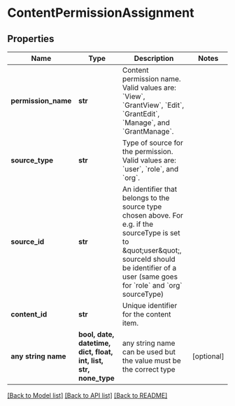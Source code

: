 # ContentPermissionAssignment


## Properties
Name | Type | Description | Notes
------------ | ------------- | ------------- | -------------
**permission_name** | **str** | Content permission name. Valid values are: &#x60;View&#x60;, &#x60;GrantView&#x60;, &#x60;Edit&#x60;, &#x60;GrantEdit&#x60;, &#x60;Manage&#x60;, and &#x60;GrantManage&#x60;. | 
**source_type** | **str** | Type of source for the permission. Valid values are: &#x60;user&#x60;, &#x60;role&#x60;, and &#x60;org&#x60;. | 
**source_id** | **str** | An identifier that belongs to the source type chosen above. For e.g. if the sourceType is set to \&quot;user\&quot;, sourceId should be identifier of a user (same goes for &#x60;role&#x60; and &#x60;org&#x60; sourceType) | 
**content_id** | **str** | Unique identifier for the content item. | 
**any string name** | **bool, date, datetime, dict, float, int, list, str, none_type** | any string name can be used but the value must be the correct type | [optional]

[[Back to Model list]](../README.md#documentation-for-models) [[Back to API list]](../README.md#documentation-for-api-endpoints) [[Back to README]](../README.md)


